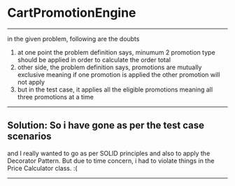 # CartPromotionEngine

----------------------------------------------------------------------------------------------------------------------------------------------
in the given problem, following are the doubts

1) at one point the problem definition says, minumum 2 promotion type should be applied in order to calculate the order total
2) other side, the problem definition says, promotions are mutually exclusive meaning if one promotion is applied the other promotion will not apply
3) but in the test case, it applies all the eligible promotions meaning all three promotions at a time

---------------------------------------------------------
Solution: So i have gone as per the test case scenarios
----------------------------------------------------------

and I really wanted to go as per SOLID principles and also to apply the Decorator Pattern. 
But due to time concern, i had to violate things in the Price Calculator class. :(

----------------------------------------------------------------------------------------------------------------------------------------------
